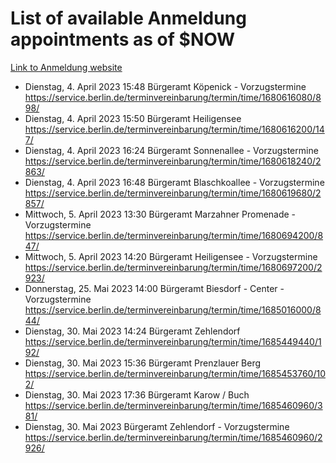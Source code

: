 # List of available Anmeldung appointments as of $NOW
[Link to Anmeldung website](https://service.berlin.de/terminvereinbarung/termin/tag.php?termin=1&anliegen[]=120686&dienstleisterlist=122210,122217,327316,122219,327312,122227,327314,122231,327346,122243,327348,122254,122252,329742,122260,329745,122262,329748,122271,327278,122273,327274,122277,327276,330436,122280,327294,122282,327290,122284,327292,122291,327270,122285,327266,122286,327264,122296,327268,150230,329760,122297,327286,122294,327284,122312,329763,122314,329775,122304,327330,122311,327334,122309,327332,317869,122281,327352,122279,329772,122283,122276,327324,122274,327326,122267,329766,122246,327318,122251,327320,122257,327322,122208,327298,122226,327300&herkunft=http%3A%2F%2Fservice.berlin.de%2Fdienstleistung%2F120686%2F)
- Dienstag, 4. April 2023 15:48 Bürgeramt Köpenick - Vorzugstermine https://service.berlin.de/terminvereinbarung/termin/time/1680616080/898/
- Dienstag, 4. April 2023 15:50 Bürgeramt Heiligensee https://service.berlin.de/terminvereinbarung/termin/time/1680616200/147/
- Dienstag, 4. April 2023 16:24 Bürgeramt Sonnenallee - Vorzugstermine https://service.berlin.de/terminvereinbarung/termin/time/1680618240/2863/
- Dienstag, 4. April 2023 16:48 Bürgeramt Blaschkoallee - Vorzugstermine https://service.berlin.de/terminvereinbarung/termin/time/1680619680/2857/
- Mittwoch, 5. April 2023 13:30 Bürgeramt Marzahner Promenade - Vorzugstermine https://service.berlin.de/terminvereinbarung/termin/time/1680694200/847/
- Mittwoch, 5. April 2023 14:20 Bürgeramt Heiligensee - Vorzugstermine https://service.berlin.de/terminvereinbarung/termin/time/1680697200/2923/
- Donnerstag, 25. Mai 2023 14:00 Bürgeramt Biesdorf - Center - Vorzugstermine https://service.berlin.de/terminvereinbarung/termin/time/1685016000/844/
- Dienstag, 30. Mai 2023 14:24 Bürgeramt Zehlendorf https://service.berlin.de/terminvereinbarung/termin/time/1685449440/192/
- Dienstag, 30. Mai 2023 15:36 Bürgeramt Prenzlauer Berg https://service.berlin.de/terminvereinbarung/termin/time/1685453760/102/
- Dienstag, 30. Mai 2023 17:36 Bürgeramt Karow / Buch https://service.berlin.de/terminvereinbarung/termin/time/1685460960/381/
- Dienstag, 30. Mai 2023  Bürgeramt Zehlendorf - Vorzugstermine https://service.berlin.de/terminvereinbarung/termin/time/1685460960/2926/
